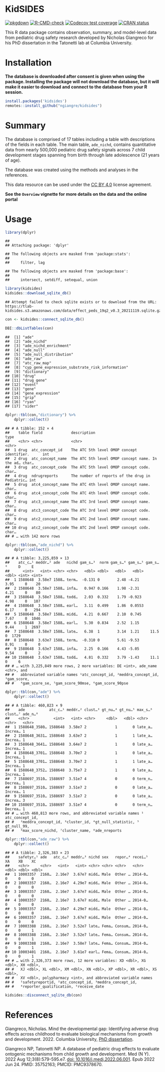 KidSIDES
================

<!-- badges: start -->

[![pkgdown](https://github.com/ngiangre/kidsides/actions/workflows/pkgdown.yaml/badge.svg)](https://github.com/ngiangre/kidsides/actions/workflows/pkgdown.yaml)
[![R-CMD-check](https://github.com/ngiangre/kidsides/actions/workflows/R-CMD-check.yaml/badge.svg)](https://github.com/ngiangre/kidsides/actions/workflows/R-CMD-check.yaml)
[![Codecov test
coverage](https://codecov.io/gh/ngiangre/kidsides/branch/main/graph/badge.svg)](https://app.codecov.io/gh/ngiangre/kidsides?branch=main)
[![CRAN
status](https://www.r-pkg.org/badges/version/kidsides)](https://CRAN.R-project.org/package=kidsides)
<!-- badges: end -->

This R data package contains observation, summary, and model-level data
from pediatric drug safety research developed by Nicholas Giangreco for
his PhD dissertation in the Tatonetti lab at Columbia University.

# Installation

**The database is downloaded after consent is given when using the
package. Installing the package will not download the database, but it
will make it easier to download and connect to the database from your R
session.**

``` r
install.packages('kidsides')
remotes::install_github("ngiangre/kidsides")
```

# Summary

The database is comprised of 17 tables including a table with
descriptions of the fields in each table. The main table, `ade_nichd`,
contains quantitative data from nearly 500,000 pediatric drug safety
signals across 7 child development stages spanning from birth through
late adolescence (21 years of age).

The database was created using the methods and analyses in the
references.

This data resource can be used under the [CC BY
4.0](https://creativecommons.org/licenses/by/4.0/) license agreement.

**See the `Overview` vignette for more details on the data and the
online portal**

# Usage

``` r
library(dplyr)
```

    ## 
    ## Attaching package: 'dplyr'

    ## The following objects are masked from 'package:stats':
    ## 
    ##     filter, lag

    ## The following objects are masked from 'package:base':
    ## 
    ##     intersect, setdiff, setequal, union

``` r
library(kidsides)
kidsides::download_sqlite_db()
```

    ## Attempt failed to check sqlite exists or to download from the URL: https://tlab-kidsides.s3.amazonaws.com/data/effect_peds_19q2_v0.3_20211119.sqlite.gz

``` r
con <- kidsides::connect_sqlite_db()

DBI::dbListTables(con)
```

    ##  [1] "ade"                                           
    ##  [2] "ade_nichd"                                     
    ##  [3] "ade_nichd_enrichment"                          
    ##  [4] "ade_null"                                      
    ##  [5] "ade_null_distribution"                         
    ##  [6] "ade_raw"                                       
    ##  [7] "atc_raw_map"                                   
    ##  [8] "cyp_gene_expression_substrate_risk_information"
    ##  [9] "dictionary"                                    
    ## [10] "drug"                                          
    ## [11] "drug_gene"                                     
    ## [12] "event"                                         
    ## [13] "gene"                                          
    ## [14] "gene_expression"                               
    ## [15] "grip"                                          
    ## [16] "ryan"                                          
    ## [17] "sider"

``` r
dplyr::tbl(con,"dictionary") %>% 
    dplyr::collect()
```

    ## # A tibble: 152 × 4
    ##    table field             description                                     type 
    ##    <chr> <chr>             <chr>                                           <chr>
    ##  1 drug  atc_concept_id    The ATC 5th level OMOP concept identifier.      int  
    ##  2 drug  atc_concept_name  The ATC 5th level OMOP concept name. In the ad… char…
    ##  3 drug  atc_concept_code  The ATC 5th level OMOP concept code.            char…
    ##  4 drug  ndrugreports      The number of reports of the drug in Pediatric… int  
    ##  5 drug  atc4_concept_name The ATC 4th level OMOP concept name.            char…
    ##  6 drug  atc4_concept_code The ATC 4th level OMOP concept code.            char…
    ##  7 drug  atc3_concept_name The ATC 3rd level OMOP concept name.            char…
    ##  8 drug  atc3_concept_code The ATC 3rd level OMOP concept code.            char…
    ##  9 drug  atc2_concept_name The ATC 2nd level OMOP concept name.            char…
    ## 10 drug  atc2_concept_code The ATC 2nd level OMOP concept code.            char…
    ## # … with 142 more rows

``` r
dplyr::tbl(con,"ade_nichd") %>% 
    dplyr::collect()
```

    ## # A tibble: 3,225,859 × 13
    ##    atc_c…¹ meddr…² ade   nichd gam_s…³  norm gam_s…⁴ gam_s…⁵ gam_s…⁶     D     E
    ##      <int>   <int> <chr> <chr>   <dbl> <dbl>   <dbl>   <dbl>   <dbl> <int> <int>
    ##  1 1588648  3.58e7 1588… term…  -0.131 0        2.48 -4.21      3.95     0    20
    ##  2 1588648  3.58e7 1588… infa…   0.947 0.166    1.98 -2.31      4.21     0    80
    ##  3 1588648  3.58e7 1588… todd…   2.03  0.332    1.79 -0.923     4.98     0   107
    ##  4 1588648  3.58e7 1588… earl…   3.11  0.499    1.86  0.0553    6.17     0   294
    ##  5 1588648  3.58e7 1588… midd…   4.21  0.667    2.10  0.745     7.67     0  1046
    ##  6 1588648  3.58e7 1588… earl…   5.30  0.834    2.52  1.15      9.44     1  2697
    ##  7 1588648  3.58e7 1588… late…   6.38  1        3.14  1.21     11.5      0  1729
    ##  8 1588648  3.63e7 1588… term…  -0.310 0        5.61 -9.53      8.91     0     0
    ##  9 1588648  3.63e7 1588… infa…   2.25  0.166    4.43 -5.05      9.54     0     2
    ## 10 1588648  3.63e7 1588… todd…   4.81  0.332    3.79 -1.43     11.1      0     6
    ## # … with 3,225,849 more rows, 2 more variables: DE <int>, ade_name <chr>, and
    ## #   abbreviated variable names ¹​atc_concept_id, ²​meddra_concept_id, ³​gam_score,
    ## #   ⁴​gam_score_se, ⁵​gam_score_90mse, ⁶​gam_score_90pse

``` r
dplyr::tbl(con,"ade") %>% 
    dplyr::collect()
```

    ## # A tibble: 460,823 × 9
    ##    ade           atc_c…¹ meddr…² clust…³ gt_nu…⁴ gt_nu…⁵ max_s…⁶ clust…⁷ ade_n…⁸
    ##    <chr>           <int>   <int> <chr>     <dbl>   <dbl> <chr>   <chr>   <chr>  
    ##  1 1588648_3580… 1588648  3.58e7 2             1       0 late_a… Increa… 1      
    ##  2 1588648_3631… 1588648  3.63e7 2             1       1 late_a… Increa… 1      
    ##  3 1588648_3641… 1588648  3.64e7 2             1       0 late_a… Increa… 1      
    ##  4 1588648_3701… 1588648  3.70e7 2             1       0 late_a… Increa… 1      
    ##  5 1588648_3701… 1588648  3.70e7 2             1       1 late_a… Increa… 1      
    ##  6 1588648_3752… 1588648  3.75e7 2             1       0 late_a… Increa… 1      
    ##  7 1588697_3510… 1588697  3.51e7 4             0       0 term_n… Decrea… 1      
    ##  8 1588697_3510… 1588697  3.51e7 2             0       0 late_a… Increa… 1      
    ##  9 1588697_3510… 1588697  3.51e7 2             0       0 late_a… Increa… 3      
    ## 10 1588697_3510… 1588697  3.51e7 4             0       0 term_n… Decrea… 1      
    ## # … with 460,813 more rows, and abbreviated variable names ¹​atc_concept_id,
    ## #   ²​meddra_concept_id, ³​cluster_id, ⁴​gt_null_statistic, ⁵​gt_null_99,
    ## #   ⁶​max_score_nichd, ⁷​cluster_name, ⁸​ade_nreports

``` r
dplyr::tbl(con,"ade_raw") %>% 
    dplyr::collect()
```

    ## # A tibble: 2,326,383 × 23
    ##    safetyr…¹ ade   atc_c…² meddr…³ nichd sex   repor…⁴ recei…⁵    XA    XB    XC
    ##    <chr>     <chr>   <int>   <int> <chr> <chr> <chr>   <chr>   <dbl> <dbl> <dbl>
    ##  1 10003357  2160…  2.16e7  3.67e7 midd… Male  Other … 2014-0…     0     0     0
    ##  2 10003357  2160…  2.16e7  4.29e7 midd… Male  Other … 2014-0…     0     0     0
    ##  3 10003357  2160…  2.16e7  3.67e7 midd… Male  Other … 2014-0…     0     0     0
    ##  4 10003357  2160…  2.16e7  3.67e7 midd… Male  Other … 2014-0…     0     0     0
    ##  5 10003357  2160…  2.16e7  4.29e7 midd… Male  Other … 2014-0…     0     0     0
    ##  6 10003357  2160…  2.16e7  3.67e7 midd… Male  Other … 2014-0…     0     0     0
    ##  7 10003388  2160…  2.16e7  3.52e7 late… Fema… Consum… 2014-0…     0     0     1
    ##  8 10003388  2160…  2.16e7  3.52e7 late… Fema… Consum… 2014-0…     0     0     1
    ##  9 10003388  2160…  2.16e7  3.58e7 late… Fema… Consum… 2014-0…     0     0     1
    ## 10 10003401  2160…  2.16e7  3.61e7 earl… Fema… Consum… 2014-0…     0     0     1
    ## # … with 2,326,373 more rows, 12 more variables: XD <dbl>, XG <dbl>, XH <dbl>,
    ## #   XJ <dbl>, XL <dbl>, XM <dbl>, XN <dbl>, XP <dbl>, XR <dbl>, XS <dbl>,
    ## #   XV <dbl>, polypharmacy <int>, and abbreviated variable names
    ## #   ¹​safetyreportid, ²​atc_concept_id, ³​meddra_concept_id,
    ## #   ⁴​reporter_qualification, ⁵​receive_date

``` r
kidsides::disconnect_sqlite_db(con)
```

# References

Giangreco, Nicholas. Mind the developmental gap: Identifying adverse
drug effects across childhood to evaluate biological mechanisms from
growth and development. 2022. Columbia University, [PhD
dissertation](https://doi.org/10.7916/d8-5d9b-6738).

Giangreco NP, Tatonetti NP. A database of pediatric drug effects to
evaluate ontogenic mechanisms from child growth and development. Med (N
Y). 2022 Aug 12;3(8):579-595.e7. [doi:
10.1016/j.medj.2022.06.001](https://doi.org/10.1016/j.medj.2022.06.001).
Epub 2022 Jun 24. PMID: 35752163; PMCID: PMC9378670.
